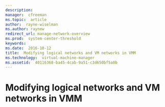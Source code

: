 ```yaml
---
description:  
manager:  cfreeman
ms.topic:  article
author:  rayne-wiselman
ms.author: raynew
redirect_url: manage-network-overview
ms.prod:  system-center-threshold
keywords:  
ms.date:  2016-10-12
title:  Modifying logical networks and VM networks in VMM
ms.technology:  virtual-machine-manager
ms.assetid:  40116368-ba45-4cab-9a51-c3d650bf5a8b
---
```


# Modifying logical networks and VM networks in VMM
